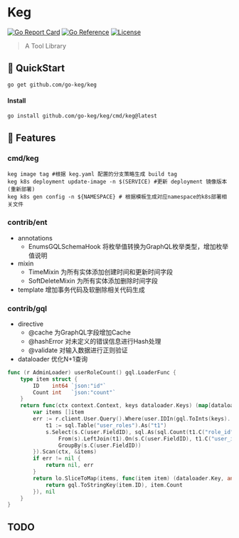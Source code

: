 # Keg

[![Go Report Card](https://goreportcard.com/badge/github.com/go-keg/keg)](https://goreportcard.com/report/github.com/go-keg/keg)
[![Go Reference](https://pkg.go.dev/badge/github.com/go-keg/keg.svg)](https://pkg.go.dev/github.com/go-keg/keg)
[![License](https://img.shields.io/github/license/go-keg/keg)](./LICENSE)

> A Tool Library

## 🚀 QuickStart

```bash
go get github.com/go-keg/keg
```

#### Install
```bash
go install github.com/go-keg/keg/cmd/keg@latest
```

## 🎯 Features

### cmd/keg
```shell
keg image tag #根据 keg.yaml 配置的分支策略生成 build tag
keg k8s deployment update-image -n $(SERVICE) #更新 deployment 镜像版本(重新部署)
keg k8s gen config -n ${NAMESPACE} # 根据模板生成对应namespace的k8s部署相关文件
```

### contrib/ent
* annotations 
  * EnumsGQLSchemaHook 将枚举值转换为GraphQL枚举类型，增加枚举值说明
* mixin
  * TimeMixin 为所有实体添加创建时间和更新时间字段
  * SoftDeleteMixin 为所有实体添加删除时间字段
* template 增加事务代码及软删除相关代码生成

### contrib/gql
* directive
  * @cache 为GraphQL字段增加Cache
  * @hashError 对未定义的错误信息进行Hash处理
  * @validate 对输入数据进行正则验证
* dataloader 优化N+1查询
```go
func (r AdminLoader) userRoleCount() gql.LoaderFunc {
	type item struct {
		ID    int64 `json:"id"`
		Count int   `json:"count"`
	}
	return func(ctx context.Context, keys dataloader.Keys) (map[dataloader.Key]any, error) {
		var items []item
		err := r.client.User.Query().Where(user.IDIn(gql.ToInts(keys)...)).Modify(func(s *sql.Selector) {
			t1 := sql.Table("user_roles").As("t1")
			s.Select(s.C(user.FieldID), sql.As(sql.Count(t1.C("role_id")), "count")).
				From(s).LeftJoin(t1).On(s.C(user.FieldID), t1.C("user_id")).
				GroupBy(s.C(user.FieldID))
		}).Scan(ctx, &items)
		if err != nil {
			return nil, err
		}
		return lo.SliceToMap(items, func(item item) (dataloader.Key, any) {
			return gql.ToStringKey(item.ID), item.Count
		}), nil
	}
}
```

## TODO
